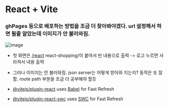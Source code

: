 # React + Vite

### ghPages 등으로 배포하는 방법을 조금 더 찾아봐야겠다. url 설정해서 하면 될줄 알았는데 이미지가 안 불러와짐.

![image](https://github.com/user-attachments/assets/706d55e5-15a2-40c3-8072-51ff807db4ed)

- 첫 화면은 [/react](https://yoos99.github.io/react-shoppingmall/) react-shopping/이 붙어서 빈 내용으로 출력 -> 로고 누르면 사라져서 내용 출력
- 그러나 이미지는 안 불러와짐. json server는 어떻게 받아와 지는지? 동작은 또 잘함. route path 부분을 조금 더 공부해야 할듯

- [@vitejs/plugin-react](https://github.com/vitejs/vite-plugin-react/blob/main/packages/plugin-react/README.md) uses [Babel](https://babeljs.io/) for Fast Refresh
- [@vitejs/plugin-react-swc](https://github.com/vitejs/vite-plugin-react-swc) uses [SWC](https://swc.rs/) for Fast Refresh
